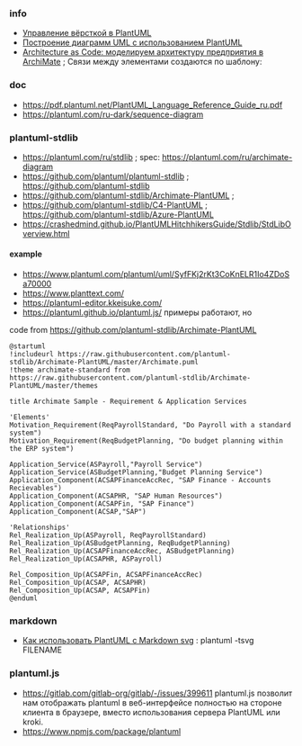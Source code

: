 ### info
- [Управление вёрсткой в PlantUML](https://habr.com/ru/articles/865140/)
- [Построение диаграмм UML с использованием PlantUML](https://pdf.plantuml.net/PlantUML_Language_Reference_Guide_ru.pdf)
- [Architecture as Code: моделируем архитектуру предприятия в ArchiMate](https://habr.com/ru/companies/otus/articles/885594/) ; Связи между элементами создаются по шаблону:

### doc
- https://pdf.plantuml.net/PlantUML_Language_Reference_Guide_ru.pdf
- https://plantuml.com/ru-dark/sequence-diagram

### plantuml-stdlib
- https://plantuml.com/ru/stdlib ; spec: https://plantuml.com/ru/archimate-diagram
- https://github.com/plantuml/plantuml-stdlib ; https://github.com/plantuml-stdlib
- https://github.com/plantuml-stdlib/Archimate-PlantUML ; 
- https://github.com/plantuml-stdlib/C4-PlantUML ; https://github.com/plantuml-stdlib/Azure-PlantUML
- https://crashedmind.github.io/PlantUMLHitchhikersGuide/Stdlib/StdLibOverview.html 

#### example
- https://www.plantuml.com/plantuml/uml/SyfFKj2rKt3CoKnELR1Io4ZDoSa70000
- https://www.planttext.com/
- https://plantuml-editor.kkeisuke.com/
- https://plantuml.github.io/plantuml.js/ примеры работают, но 

code from https://github.com/plantuml-stdlib/Archimate-PlantUML
```
@startuml
!includeurl https://raw.githubusercontent.com/plantuml-stdlib/Archimate-PlantUML/master/Archimate.puml  
!theme archimate-standard from https://raw.githubusercontent.com/plantuml-stdlib/Archimate-PlantUML/master/themes  

title Archimate Sample - Requirement & Application Services  

'Elements'  
Motivation_Requirement(ReqPayrollStandard, "Do Payroll with a standard system")
Motivation_Requirement(ReqBudgetPlanning, "Do budget planning within the ERP system")

Application_Service(ASPayroll,"Payroll Service")
Application_Service(ASBudgetPlanning,"Budget Planning Service")
Application_Component(ACSAPFinanceAccRec, "SAP Finance - Accounts Recievables")
Application_Component(ACSAPHR, "SAP Human Resources")
Application_Component(ACSAPFin, "SAP Finance")
Application_Component(ACSAP,"SAP") 

'Relationships'  
Rel_Realization_Up(ASPayroll, ReqPayrollStandard)  
Rel_Realization_Up(ASBudgetPlanning, ReqBudgetPlanning)  
Rel_Realization_Up(ACSAPFinanceAccRec, ASBudgetPlanning)  
Rel_Realization_Up(ACSAPHR, ASPayroll)  

Rel_Composition_Up(ACSAPFin, ACSAPFinanceAccRec)  
Rel_Composition_Up(ACSAP, ACSAPHR)  
Rel_Composition_Up(ACSAP, ACSAPFin)  
@enduml
```
### markdown
- [Как использовать PlantUML с Markdown svg](https://gist.github.com/noamtamim/f11982b28602bd7e604c233fbe9d910f) : plantuml -tsvg FILENAME

### plantuml.js
- https://gitlab.com/gitlab-org/gitlab/-/issues/399611 plantuml.js  позволит нам отображать plantuml в веб-интерфейсе полностью на стороне клиента в браузере, вместо использования сервера PlantUML или kroki.
- https://www.npmjs.com/package/plantuml

